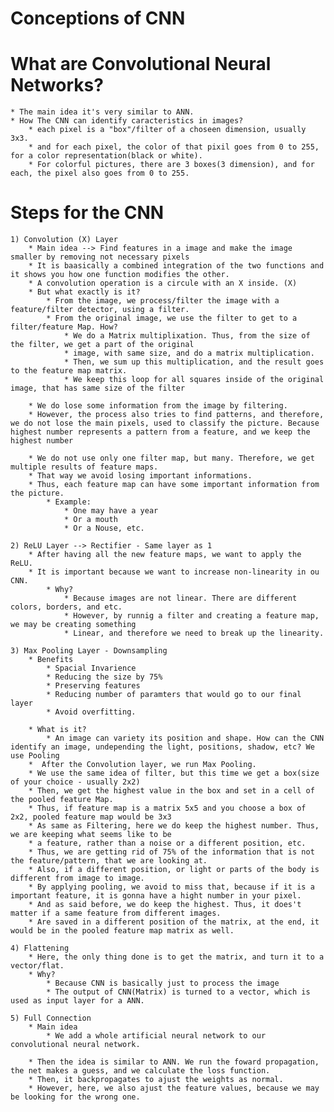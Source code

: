 # Conceptions of CNN


# What are Convolutional Neural Networks?
	* The main idea it's very similar to ANN.
	* How The CNN can identify caracteristics in images?
		* each pixel is a "box"/filter of a choseen dimension, usually 3x3.
		* and for each pixel, the color of that pixil goes from 0 to 255, for a color representation(black or white).
		* For colorful pictures, there are 3 boxes(3 dimension), and for each, the pixel also goes from 0 to 255.


# Steps for the CNN 
	1) Convolution (X) Layer 
		* Main idea --> Find features in a image and make the image smaller by removing not necessary pixels 
		* It is baasically a combined integration of the two functions and it shows you how one function modifies the other.   
		* A convolution operation is a circule with an X inside. (X)  
		* But what exactly is it?
			* From the image, we process/filter the image with a feature/filter detector, using a filter.
			* From the original image, we use the filter to get to a filter/feature Map. How?
				* We do a Matrix multiplixation. Thus, from the size of the filter, we get a part of the original 
				* image, with same size, and do a matrix multiplication. 
				* Then, we sum up this multiplication, and the result goes to the feature map matrix.
				* We keep this loop for all squares inside of the original image, that has same size of the filter

		* We do lose some information from the image by filtering. 
		* However, the process also tries to find patterns, and therefore, we do not lose the main pixels, used to classify the picture. Because highest number represents a pattern from a feature, and we keep the highest number

		* We do not use only one filter map, but many. Therefore, we get multiple results of feature maps. 
		* That way we avoid losing important informations. 
		* Thus, each feature map can have some important information from the picture.
			* Example: 
				* One may have a year
				* Or a mouth
				* Or a Nouse, etc.

	2) ReLU Layer --> Rectifier - Same layer as 1
		* After having all the new feature maps, we want to apply the ReLU.
		* It is important because we want to increase non-linearity in ou CNN.
			* Why?
				* Because images are not linear. There are different colors, borders, and etc.
				* However, by runnig a filter and creating a feature map, we may be creating something
				* Linear, and therefore we need to break up the linearity.

	3) Max Pooling Layer - Downsampling 
		* Benefits
			* Spacial Invarience
			* Reducing the size by 75%
			* Preserving features
			* Reducing number of paramters that would go to our final layer
			* Avoid overfitting.

		* What is it?
			* An image can variety its position and shape. How can the CNN identify an image, undepending the light, positions, shadow, etc? We use Pooling
		*  After the Convolution layer, we run Max Pooling.
		* We use the same idea of filter, but this time we get a box(size of your choice - usually 2x2)
		* Then, we get the highest value in the box and set in a cell of the pooled feature Map.
		* Thus, if feature map is a matrix 5x5 and you choose a box of 2x2, pooled feature map would be 3x3
		* As same as Filtering, here we do keep the highest number. Thus, we are keeping what seems like to be
		* a feature, rather than a noise or a different position, etc. 
		* Thus, we are getting rid of 75% of the information that is not the feature/pattern, that we are looking at.
		* Also, if a different position, or light or parts of the body is different from image to image.
		* By applying pooling, we avoid to miss that, because if it is a important feature, it is gonna have a hight number in your pixel.
		* And as said before, we do keep the highest. Thus, it does't matter if a same feature from different images.
		* Are saved in a different position of the matrix, at the end, it would be in the pooled feature map matrix as well.

	4) Flattening
		* Here, the only thing done is to get the matrix, and turn it to a vector/flat. 
		* Why?
			* Because CNN is basically just to process the image
			* The output of CNN(Matrix) is turned to a vector, which is used as input layer for a ANN.

	5) Full Connection
		* Main idea
			* We add a whole artificial neural network to our convolutional neural network.

		* Then the idea is similar to ANN. We run the foward propagation, the net makes a guess, and we calculate the loss function.
		* Then, it backpropagates to ajust the weights as normal.
		* However, here, we also ajust the feature values, because we may be looking for the wrong one.
